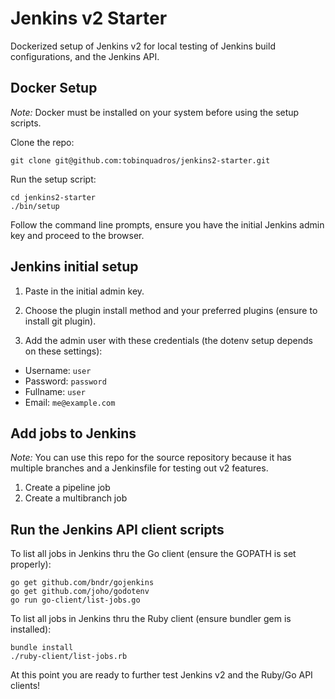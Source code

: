 # Jenkins v2 Starter

Dockerized setup of Jenkins v2 for local testing of Jenkins build configurations, and the Jenkins API.

## Docker Setup

*Note:* Docker must be installed on your system before using the setup scripts.

Clone the repo:
```
git clone git@github.com:tobinquadros/jenkins2-starter.git
```

Run the setup script:
```
cd jenkins2-starter
./bin/setup
```

Follow the command line prompts, ensure you have the initial Jenkins admin key
and proceed to the browser.

## Jenkins initial setup

1. Paste in the initial admin key.

2. Choose the plugin install method and your preferred plugins (ensure to install git plugin).

3. Add the admin user with these credentials (the dotenv setup depends on these settings):

  - Username: `user`
  - Password: `password`
  - Fullname: `user`
  - Email: `me@example.com`

## Add jobs to Jenkins

*Note:* You can use this repo for the source repository because it has multiple branches and a Jenkinsfile for testing out v2 features.

1. Create a pipeline job
2. Create a multibranch job

## Run the Jenkins API client scripts

To list all jobs in Jenkins thru the Go client (ensure the GOPATH is set properly):

```
go get github.com/bndr/gojenkins
go get github.com/joho/godotenv
go run go-client/list-jobs.go
```

To list all jobs in Jenkins thru the Ruby client (ensure bundler gem is installed):

```
bundle install
./ruby-client/list-jobs.rb
```

At this point you are ready to further test Jenkins v2 and the Ruby/Go API clients!
